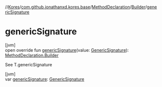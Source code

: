 //[Kores](../../../../index.md)/[com.github.jonathanxd.kores.base](../../index.md)/[MethodDeclaration](../index.md)/[Builder](index.md)/[genericSignature](generic-signature.md)

# genericSignature

[jvm]\
open override fun [genericSignature](generic-signature.md)(value: [GenericSignature](../../../com.github.jonathanxd.kores.generic/-generic-signature/index.md)): [MethodDeclaration.Builder](index.md)

See T.genericSignature

[jvm]\
var [genericSignature](generic-signature.md): [GenericSignature](../../../com.github.jonathanxd.kores.generic/-generic-signature/index.md)
